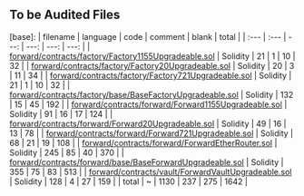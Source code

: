 
## To be Audited Files
[base]: 
| filename | language | code | comment | blank | total |
| :--- | :--- | ---: | ---: | ---: | ---: |
| [forward/contracts/factory/Factory1155Upgradeable.sol](https://github.com/HogletCore/forward/tree/main/contracts/factory/Factory1155Upgradeable.sol) | Solidity | 21 | 1 | 10 | 32 |
| [forward/contracts/factory/Factory20Upgradeable.sol](https://github.com/HogletCore/forward/tree/main/contracts/factory/Factory20Upgradeable.sol) | Solidity | 20 | 3 | 11 | 34 |
| [forward/contracts/factory/Factory721Upgradeable.sol](https://github.com/HogletCore/forward/tree/main/contracts/factory/Factory721Upgradeable.sol) | Solidity | 21 | 1 | 10 | 32 |
| [forward/contracts/factory/base/BaseFactoryUpgradeable.sol](https://github.com/HogletCore/forward/tree/main/contracts/factory/base/BaseFactoryUpgradeable.sol) | Solidity | 132 | 15 | 45 | 192 |
| [forward/contracts/forward/Forward1155Upgradeable.sol](https://github.com/HogletCore/forward/tree/main/contracts/forward/Forward1155Upgradeable.sol) | Solidity | 91 | 16 | 17 | 124 |
| [forward/contracts/forward/Forward20Upgradeable.sol](https://github.com/HogletCore/forward/tree/main/contracts/forward/Forward20Upgradeable.sol) | Solidity | 49 | 16 | 13 | 78 |
| [forward/contracts/forward/Forward721Upgradeable.sol](https://github.com/HogletCore/forward/tree/main/contracts/forward/Forward721Upgradeable.sol) | Solidity | 68 | 21 | 19 | 108 |
| [forward/contracts/forward/ForwardEtherRouter.sol](https://github.com/HogletCore/forward/tree/main/contracts/forward/ForwardEtherRouter.sol) | Solidity | 245 | 85 | 40 | 370 |
| [forward/contracts/forward/base/BaseForwardUpgradeable.sol](https://github.com/HogletCore/forward/tree/main/contracts/forward/base/BaseForwardUpgradeable.sol) | Solidity | 355 | 75 | 83 | 513 |
| [forward/contracts/vault/ForwardVaultUpgradeable.sol](https://github.com/HogletCore/forward/tree/main/contracts/vault/ForwardVaultUpgradeable.sol) | Solidity | 128 | 4 | 27 | 159 |
| total | ~ | 1130 | 237 | 275 | 1642 |


